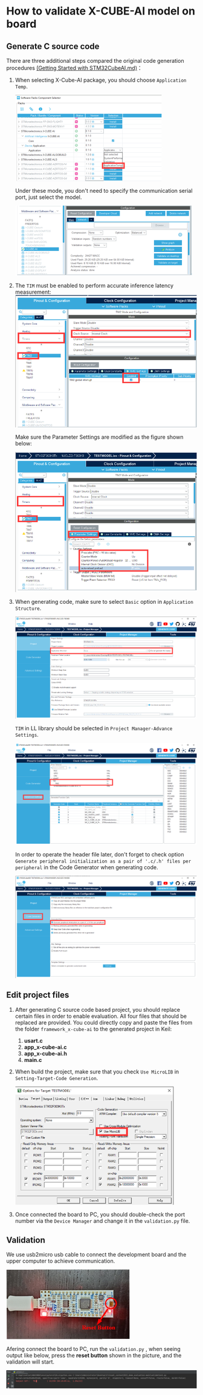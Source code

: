 # How to validate X-CUBE-AI model on board

## Generate C source code

There are three additional steps compared the original code generation procedures [(Getting Started with STM32CubeAI.md)](https://github.com/tinymlcontest/tinyml_contest2022_demo_example/blob/master/README-Cube.md)：

1. When selecting X-Cube-AI package, you should choose `Application Temp`.

   <img src="https://raw.githubusercontent.com/zhuiyi1314/TinyML/main/img/25.png" alt="image-20220826184229102" style="zoom:50%;" />

   Under these mode, you don't need to specify the communication serial port, just select the model.

   <img src="https://raw.githubusercontent.com/zhuiyi1314/TinyML/main/img/26.png" alt="image-20220826184853048" style="zoom:50%;" />

2. The `TIM` must be enabled to perform accurate inference latency measurement: 
   ![image-20220917144705663](https://raw.githubusercontent.com/zhuiyi1314/TinyML/main/img/27.png)
   
   Make sure the Parameter Settings are modified as the figure shown below:

   ![image-20220917144834834](https://raw.githubusercontent.com/zhuiyi1314/TinyML/main/img/28.png)

3. When generating code, make sure to select `Basic` option in `Application Structure`. 

   <img src="https://raw.githubusercontent.com/zhuiyi1314/TinyML/main/img/29.png" alt="image-20220826184853048" style="zoom:50%;" />

   `TIM` in LL library should be selected in `Project Manager-Advance Settings`.
   
   ![image-20220917145024951](https://raw.githubusercontent.com/zhuiyi1314/TinyML/main/img/31.png)

   In order to operate the header file later, don't forget to check option `Generate peripheral initialization as a pair of '.c/.h' files per peripheral` in the Code Generator when generating code.
   
   <img src="https://raw.githubusercontent.com/zhuiyi1314/TinyML/main/img/30.png" alt="image-20220915093242012" style="zoom:67%;" />



## Edit project files

1. After generating C source code based project, you should replace certain files in order to enable evaluation. All four files that should be replaced are provided. You could directly copy and paste the files from the folder `framework_x-cube-ai` to the generated project in Keil:

   1. **usart.c**
   2. **app_x-cube-ai.c**
   3. **app_x-cube-ai.h**
   4. **main.c**

2. When build the project, make sure that you check `Use MicroLIB` in `Setting-Target-Code Generation`. 

   <img src="https://raw.githubusercontent.com/zhuiyi1314/TinyML/main/img/32.png" alt="image-20220915093242012" style="zoom:67%;" />

3. Once connected the board to PC, you should double-check the port number via the `Device Manager` and change it in the `validation.py` file.


## Validation

We use usb2micro usb cable to connect the development board and the upper computer to achieve communication. 

<img src="https://raw.githubusercontent.com/zhuiyi1314/TinyML/main/img/34.jpg" alt="image-20220827121203762" style="zoom:50%;" />

Afering connect the board to PC, run the `validation.py` , when seeing output like below, press the **reset button** shown in the picture, and the validation will start.

![iShot_2022-08-27_12.04.57](https://raw.githubusercontent.com/zhuiyi1314/TinyML/main/img/33.png)

